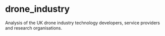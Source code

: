 # drone_industry
Analysis of the UK drone industry technology developers, service providers and research organisations. 
